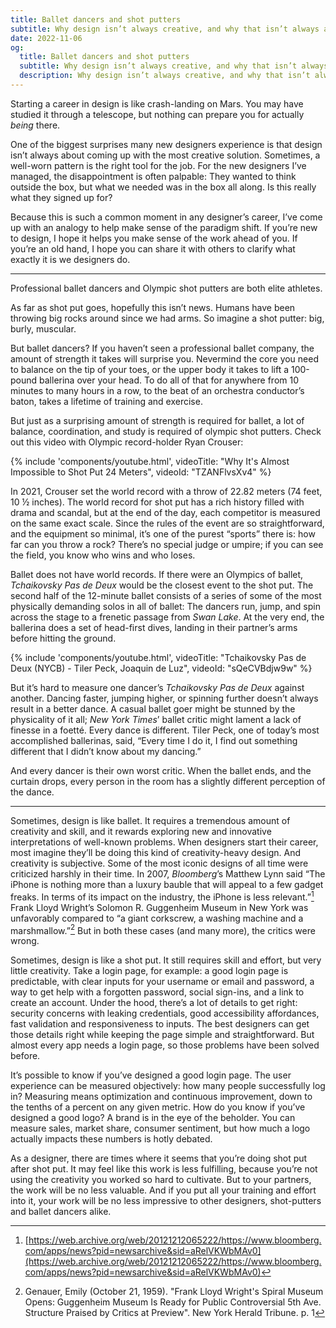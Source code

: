 ```yaml
---
title: Ballet dancers and shot putters
subtitle: Why design isn’t always creative, and why that isn’t always a bad thing
date: 2022-11-06
og:
  title: Ballet dancers and shot putters
  subtitle: Why design isn’t always creative, and why that isn’t always a bad thing
  description: Why design isn’t always creative, and why that isn’t always a bad thing
---
```


Starting a career in design is like crash-landing on Mars. You may have studied it through a telescope, but nothing can prepare you for actually _being_ there.

One of the biggest surprises many new designers experience is that design isn’t always about coming up with the most creative solution. Sometimes, a well-worn pattern is the right tool for the job. For the new designers I’ve managed, the disappointment is often palpable: They wanted to think outside the box, but what we needed was in the box all along. Is this really what they signed up for?

Because this is such a common moment in any designer’s career, I’ve come up with an analogy to help make sense of the paradigm shift. If you’re new to design, I hope it helps you make sense of the work ahead of you. If you’re an old hand, I hope you can share it with others to clarify what exactly it is we designers do.

---

Professional ballet dancers and Olympic shot putters are both elite athletes.

As far as shot put goes, hopefully this isn’t news. Humans have been throwing big rocks around since we had arms. So imagine a shot putter: big, burly, muscular.

But ballet dancers? If you haven’t seen a professional ballet company, the amount of strength it takes will surprise you. Nevermind the core you need to balance on the tip of your toes, or the upper body it takes to lift a 100-pound ballerina over your head. To do all of that for anywhere from 10 minutes to many hours in a row, to the beat of an orchestra conductor’s baton, takes a lifetime of training and exercise.

But just as a surprising amount of strength is required for ballet, a lot of balance, coordination, and study is required of olympic shot putters. Check out this video with Olympic record-holder Ryan Crouser:

{% include 'components/youtube.html', videoTitle: "Why It's Almost Impossible to Shot Put 24 Meters", videoId: "TZANFlvsXv4" %}


In 2021, Crouser set the world record with a throw of 22.82 meters (74 feet, 10 ½ inches). The world record for shot put has a rich history filled with drama and scandal, but at the end of the day, each competitor is measured on the same exact scale. Since the rules of the event are so straightforward, and the equipment so minimal, it’s one of the purest “sports” there is: how far can you throw a rock? There’s no special judge or umpire; if you can see the field, you know who wins and who loses.

Ballet does not have world records. If there were an Olympics of ballet, _Tchaikovsky Pas de Deux_ would be the closest event to the shot put. The second half of the 12-minute ballet consists of a series of some of the most physically demanding solos in all of ballet: The dancers run, jump, and spin across the stage to a frenetic passage from _Swan Lake_. At the very end, the ballerina does a set of head-first dives, landing in their partner’s arms before hitting the ground.

{% include 'components/youtube.html', videoTitle: "Tchaikovsky Pas de Deux (NYCB) - Tiler Peck, Joaquin de Luz", videoId: "sQeCVBdjw9w" %}

But it’s hard to measure one dancer’s _Tchaikovsky Pas de Deux_ against another. Dancing faster, jumping higher, or spinning further doesn’t always result in a better dance. A casual ballet goer might be stunned by the physicality of it all; _New York Times_’ ballet critic might lament a lack of finesse in a foetté. Every dance is different. Tiler Peck, one of today’s most accomplished ballerinas, said, “Every time I do it, I find out something different that I didn’t know about my dancing.”

And every dancer is their own worst critic. When the ballet ends, and the curtain drops, every person in the room has a slightly different perception of the dance.

---

Sometimes, design is like ballet. It requires a tremendous amount of creativity and skill, and it rewards exploring new and innovative interpretations of well-known problems. When designers start their career, most imagine they’ll be doing this kind of creativity-heavy design. And creativity is subjective. Some of the most iconic designs of all time were criticized harshly in their time. In 2007, _Bloomberg_’s Matthew Lynn said “The iPhone is nothing more than a luxury bauble that will appeal to a few gadget freaks. In terms of its impact on the industry, the iPhone is less relevant.”[^1] Frank Lloyd Wright’s Solomon R. Guggenheim Museum in New York was unfavorably compared to “a giant corkscrew, a washing machine and a marshmallow.”[^2] But in both these cases (and many more), the critics were wrong.

Sometimes, design is like a shot put. It still requires skill and effort, but very little creativity. Take a login page, for example: a good login page is predictable, with clear inputs for your username or email and password, a way to get help with a forgotten password, social sign-ins, and a link to create an account. Under the hood, there’s a lot of details to get right: security concerns with leaking credentials, good accessibility affordances, fast validation and responsiveness to inputs. The best designers can get those details right while keeping the page simple and straightforward. But almost every app needs a login page, so those problems have been solved before.

It’s possible to know if you’ve designed a good login page. The user experience can be measured objectively: how many people successfully log in? Measuring means optimization and continuous improvement, down to the tenths of a percent on any given metric. How do you know if you’ve designed a good logo? A brand is in the eye of the beholder. You can measure sales, market share, consumer sentiment, but how much a logo actually impacts these numbers is hotly debated.

As a designer, there are times where it seems that you’re doing shot put after shot put. It may feel like this work is less fulfilling, because you’re not using the creativity you worked so hard to cultivate. But to your partners, the work will be no less valuable. And if you put all your training and effort into it, your work will be no less impressive to other designers, shot-putters and ballet dancers alike.

[^1]:
     [https://web.archive.org/web/20121212065222/https://www.bloomberg.com/apps/news?pid=newsarchive&sid=aRelVKWbMAv0](https://web.archive.org/web/20121212065222/https://www.bloomberg.com/apps/news?pid=newsarchive&sid=aRelVKWbMAv0)

[^2]:
     Genauer, Emily (October 21, 1959). "Frank Lloyd Wright's Spiral Museum Opens: Guggenheim Museum Is Ready for Public Controversial 5th Ave. Structure Praised by Critics at Preview". New York Herald Tribune. p. 1

